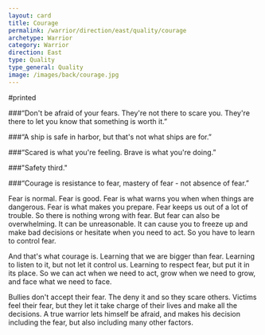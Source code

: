 ```yaml
---
layout: card
title: Courage
permalink: /warrior/direction/east/quality/courage
archetype: Warrior
category: Warrior
direction: East
type: Quality
type_general: Quality
image: /images/back/courage.jpg
---
```

#printed  
  
###“Don't be afraid of your fears. They're not there to scare you. They're there to let you know that something is worth it.”  
  
  
###“A ship is safe in harbor, but that's not what ships are for.”   
  
  
###“Scared is what you're feeling. Brave is what you're doing.”   
  
  
###"Safety third."  
  
  
###“Courage is resistance to fear, mastery of fear - not absence of fear.”   
  
Fear is normal. Fear is good. Fear is what warns you when when things are dangerous. Fear is what makes you prepare. Fear keeps us out of a lot of trouble. So there is nothing wrong with fear. But fear can also be overwhelming. It can be unreasonable. It can cause you to freeze up and make bad decisions or hesitate when you need to act. So you have to learn to control fear.   
  
And that's what courage is. Learning that we are bigger than fear. Learning to listen to it, but not let it control us. Learning to respect fear, but put it in its place. So we can act when we need to act, grow when we need to grow, and face what we need to face.   
  
Bullies don't accept their fear. The deny it and so they scare others. Victims feel their fear, but they let it take charge of their lives and make all the decisions. A true warrior lets himself be afraid, and makes his decision including the fear, but also including many other factors.   
  
  
 
